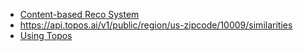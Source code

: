 - [Content-based Reco System](https://github.com/thomhopmans/themarketingtechnologist/tree/master/5_content_based_recommender)
- https://api.topos.ai/v1/public/region/us-zipcode/10009/similarities 
- [Using Topos](https://medium.com/topos-ai/introducing-the-topos-similarity-index-and-x-everywhere-82fcec1fb367)
